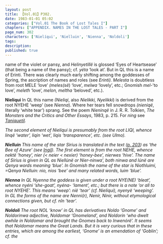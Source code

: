 ```yaml
---
layout: post
title: 【Vol.01】P302.
date: 1983-01-01 05:02
categories: ["Vol.01 The Book of Lost Tales I"]
chapters: ["APPENDIX. NAMES IN THE LOST TALES - PART I"]
page_num: 302
characters: ['Nielíqui', 'Nielluin', 'Nienna', 'Noldoli']
tags: 
description: 
published: true
---
```


<p style="text-indent: 0;">
name of the violet or pansy, and <I>Helinyetillë</I> is glossed ‘Eyes of Heartsease’ (that being a name of the pansy); cf. <I>yéta</I> ‘look at’. But in QL this is a name of Erinti. There was clearly much early shifting among the goddesses of Spring, the ascription of names and roles (see <I>Erinti). Melesta</I> is doubtless from root MELE ‘love’ <I>(meles(së</I>) ‘love’, <I>melwa</I> ‘lovely’, etc.; Gnomish <I>mel-</I>'to love’, <I>meleth</I> ‘love’, <I>melon, meltha</I> ‘beloved’, etc.).
</p>

<B>Nielíqui</B>   In QL this name <I>(Nieliqi</I>, also <I>Nielikki, Nyelikki</I>) is derived from the root NYEHE ‘weep’ (see <I>Nienna</I>). Where her tears fell snowdrops <I>(nieniqë</I>, literally ‘white tear’) sprang. See the poem <I>Nieninqë</I> in J. R. R. Tolkien, <I>The Monsters and the Critics and Other Essays</I>, 1983, p. 215. For <I>ning</I> see <I>[Taniquetil]({{site.baseurl}}/characters#Taniquetil</I>).

The second element of <I>Nielíqui</I> is presumably from the root LIQI, whence <I>linqë</I> ‘water’, <I>liqin</I> ‘wet’, <I>liqis</I> ‘transparence’, etc. (see <I>Ulmo</I>).

<B>Nielluin</B>   This name of the star Sirius is translated in the text ([p. 203]({{site.baseurl}}/vol01-p203)) as ‘the Bee of Azure’ (see <I>[Ingil]({{site.baseurl}}/characters#Ingil)</I>). The first element is from the root NEHE, whence <I>nektë</I> ‘honey’, <I>nier</I> (< <I>neier < nexier</I>) ‘honey-bee’, <I>nierwes</I> ‘hive’. The name of Sirius is given in QL as <I>Niellúnë</I> or <I>Nier-ninwa’</I>, both <I>ninwa</I> and <I>lúnë</I> are Qenya words meaning ‘blue’. In Gnomish the name of the star is <I>Niothluimi</I>, =Qenya <I>Nielluin: nio, nios</I> ‘bee’ and many related words, <I>luim</I> ‘blue’.

<B>Nienna</B>   In QL <I>Nyenna</I> the goddess is given under a root NYE(NE) ‘bleat’, whence <I>nyéni</I> ‘she-goat’, <I>nyéna-</I> ‘lament’, etc.; but there is a note ‘or all to root NYEHE’. This means ‘weep’: <I>nië</I> ‘tear’ (cf. <I>Nielíqui), nyenyë</I> ‘weeping’. In GL the forms of the name are <I>Nenni(r), Nenir, Ninir</I>, without etymological connections given, but cf. <I>nîn</I> ‘tear’.

<B>Noldoli</B>   The root NOL ‘know’ in QL has derivatives <I>Noldo</I> ‘Gnome’ and <I>Noldorinwa</I> adjective, <I>Noldomar</I> ‘Gnomeland’, and <I>Noldorin</I> ‘who dwelt awhile in Noldomar and brought the Gnomes back to Inwenórë’. It seems that <I>Noldomar</I> means the Great Lands. But it is very curious that in these entries, which are among the earliest, ‘Gnome’ is an emendation of ‘Goblin’; cf. the

